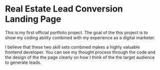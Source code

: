 # Real Estate Lead Conversion Landing Page

This is my first official portfolio project. 
The goal of the this project is to show my coding ability combined with my experience as a digital marketer.

I believe that these two skill sets combined makes a highly valuable frontend developer. 
You can see my thought process through the code and the design of the the page clearly on how I think of the the target audience to generate leads.

